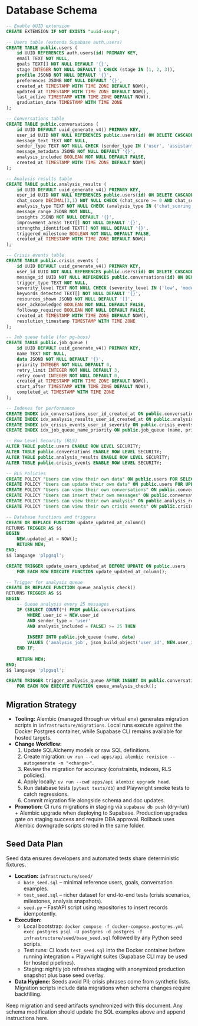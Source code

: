 # Database Schema

```sql
-- Enable UUID extension
CREATE EXTENSION IF NOT EXISTS "uuid-ossp";

-- Users table (extends Supabase auth.users)
CREATE TABLE public.users (
    id UUID REFERENCES auth.users(id) PRIMARY KEY,
    email TEXT NOT NULL,
    goals TEXT[] NOT NULL DEFAULT '{}',
    stage INTEGER NOT NULL DEFAULT 1 CHECK (stage IN (1, 2, 3)),
    profile JSONB NOT NULL DEFAULT '{}',
    preferences JSONB NOT NULL DEFAULT '{}',
    created_at TIMESTAMP WITH TIME ZONE DEFAULT NOW(),
    updated_at TIMESTAMP WITH TIME ZONE DEFAULT NOW(),
    last_active TIMESTAMP WITH TIME ZONE DEFAULT NOW(),
    graduation_date TIMESTAMP WITH TIME ZONE
);

-- Conversations table
CREATE TABLE public.conversations (
    id UUID DEFAULT uuid_generate_v4() PRIMARY KEY,
    user_id UUID NOT NULL REFERENCES public.users(id) ON DELETE CASCADE,
    message_text TEXT NOT NULL,
    sender_type TEXT NOT NULL CHECK (sender_type IN ('user', 'assistant')),
    message_metadata JSONB NOT NULL DEFAULT '{}',
    analysis_included BOOLEAN NOT NULL DEFAULT FALSE,
    created_at TIMESTAMP WITH TIME ZONE DEFAULT NOW()
);

-- Analysis results table
CREATE TABLE public.analysis_results (
    id UUID DEFAULT uuid_generate_v4() PRIMARY KEY,
    user_id UUID NOT NULL REFERENCES public.users(id) ON DELETE CASCADE,
    chat_score DECIMAL(3,1) NOT NULL CHECK (chat_score >= 0 AND chat_score <= 14),
    analysis_type TEXT NOT NULL CHECK (analysis_type IN ('chat_scoring', 'milestone_check', 'graduation_assessment', 'crisis_review')),
    message_range JSONB NOT NULL,
    insights JSONB NOT NULL DEFAULT '{}',
    improvement_areas TEXT[] NOT NULL DEFAULT '{}',
    strengths_identified TEXT[] NOT NULL DEFAULT '{}',
    triggered_milestone BOOLEAN NOT NULL DEFAULT FALSE,
    created_at TIMESTAMP WITH TIME ZONE DEFAULT NOW()
);

-- Crisis events table
CREATE TABLE public.crisis_events (
    id UUID DEFAULT uuid_generate_v4() PRIMARY KEY,
    user_id UUID NOT NULL REFERENCES public.users(id) ON DELETE CASCADE,
    message_id UUID NOT NULL REFERENCES public.conversations(id) ON DELETE CASCADE,
    trigger_type TEXT NOT NULL,
    severity_level TEXT NOT NULL CHECK (severity_level IN ('low', 'moderate', 'high', 'critical')),
    keywords_detected TEXT[] NOT NULL DEFAULT '{}',
    resources_shown JSONB NOT NULL DEFAULT '[]',
    user_acknowledged BOOLEAN NOT NULL DEFAULT FALSE,
    followup_required BOOLEAN NOT NULL DEFAULT FALSE,
    created_at TIMESTAMP WITH TIME ZONE DEFAULT NOW(),
    resolution_timestamp TIMESTAMP WITH TIME ZONE
);

-- Job queue table (for pg-boss)
CREATE TABLE public.job_queue (
    id UUID DEFAULT uuid_generate_v4() PRIMARY KEY,
    name TEXT NOT NULL,
    data JSONB NOT NULL DEFAULT '{}',
    priority INTEGER NOT NULL DEFAULT 0,
    retry_limit INTEGER NOT NULL DEFAULT 3,
    retry_count INTEGER NOT NULL DEFAULT 0,
    created_at TIMESTAMP WITH TIME ZONE DEFAULT NOW(),
    start_after TIMESTAMP WITH TIME ZONE DEFAULT NOW(),
    completed_at TIMESTAMP WITH TIME ZONE
);

-- Indexes for performance
CREATE INDEX idx_conversations_user_id_created_at ON public.conversations (user_id, created_at DESC);
CREATE INDEX idx_analysis_results_user_id_created_at ON public.analysis_results (user_id, created_at DESC);
CREATE INDEX idx_crisis_events_user_id_severity ON public.crisis_events (user_id, severity_level);
CREATE INDEX idx_job_queue_name_priority ON public.job_queue (name, priority DESC, created_at);

-- Row Level Security (RLS)
ALTER TABLE public.users ENABLE ROW LEVEL SECURITY;
ALTER TABLE public.conversations ENABLE ROW LEVEL SECURITY;
ALTER TABLE public.analysis_results ENABLE ROW LEVEL SECURITY;
ALTER TABLE public.crisis_events ENABLE ROW LEVEL SECURITY;

-- RLS Policies
CREATE POLICY "Users can view their own data" ON public.users FOR SELECT USING (auth.uid() = id);
CREATE POLICY "Users can update their own data" ON public.users FOR UPDATE USING (auth.uid() = id);
CREATE POLICY "Users can view their own conversations" ON public.conversations FOR SELECT USING (auth.uid() = user_id);
CREATE POLICY "Users can insert their own messages" ON public.conversations FOR INSERT WITH CHECK (auth.uid() = user_id);
CREATE POLICY "Users can view their own analysis" ON public.analysis_results FOR SELECT USING (auth.uid() = user_id);
CREATE POLICY "Users can view their own crisis events" ON public.crisis_events FOR SELECT USING (auth.uid() = user_id);

-- Database functions and triggers
CREATE OR REPLACE FUNCTION update_updated_at_column()
RETURNS TRIGGER AS $$
BEGIN
    NEW.updated_at = NOW();
    RETURN NEW;
END;
$$ language 'plpgsql';

CREATE TRIGGER update_users_updated_at BEFORE UPDATE ON public.users
    FOR EACH ROW EXECUTE FUNCTION update_updated_at_column();

-- Trigger for analysis queue
CREATE OR REPLACE FUNCTION queue_analysis_check()
RETURNS TRIGGER AS $$
BEGIN
    -- Queue analysis every 25 messages
    IF (SELECT COUNT(*) FROM public.conversations 
        WHERE user_id = NEW.user_id 
        AND sender_type = 'user' 
        AND analysis_included = FALSE) >= 25 THEN
        
        INSERT INTO public.job_queue (name, data)
        VALUES ('analysis_job', json_build_object('user_id', NEW.user_id));
    END IF;
    
    RETURN NEW;
END;
$$ language 'plpgsql';

CREATE TRIGGER trigger_analysis_queue AFTER INSERT ON public.conversations
    FOR EACH ROW EXECUTE FUNCTION queue_analysis_check();
```

## Migration Strategy

- **Tooling:** Alembic (managed through `uv` virtual env) generates migration
  scripts in `infrastructure/migrations`. Local runs execute against the Docker
  Postgres container, while Supabase CLI remains available for hosted targets.
- **Change Workflow:**
  1. Update SQLAlchemy models or raw SQL definitions.
  2. Create migration: `uv run --cwd apps/api alembic revision --autogenerate -m "<change>"`.
  3. Review the migration for accuracy (constraints, indexes, RLS policies).
  4. Apply locally: `uv run --cwd apps/api alembic upgrade head`.
  5. Run database tests (`pytest tests/db`) and Playwright smoke tests to catch
     regressions.
  6. Commit migration file alongside schema and doc updates.
- **Promotion:** CI runs migrations in staging via `supabase db push` (dry-run) +
  Alembic upgrade when deploying to Supabase. Production upgrades gate on staging
  success and require DBA approval. Rollback uses Alembic downgrade scripts stored
  in the same folder.

## Seed Data Plan

Seed data ensures developers and automated tests share deterministic fixtures.

- **Location:** `infrastructure/seed/`
  - `base_seed.sql` – minimal reference users, goals, conversation examples.
  - `test_seed.sql` – richer dataset for end-to-end tests (crisis scenarios,
    milestones, analysis snapshots).
  - `seed.py` – FastAPI script using repositories to insert records idempotently.
- **Execution:**
  - Local bootstrap: `docker compose -f docker-compose.postgres.yml exec postgres psql -U postgres -d postgres -f infrastructure/seed/base_seed.sql` followed by any Python seed scripts.
  - Test runs: CI loads `test_seed.sql` into the Docker container before running
    integration + Playwright suites (Supabase CLI may be used for hosted pipelines).
  - Staging: nightly job refreshes staging with anonymized production snapshot
    plus base seed overlay.
- **Data Hygiene:** Seeds avoid PII; crisis phrases come from synthetic lists.
  Migration scripts include data migrations when schema changes require
  backfilling.

Keep migration and seed artifacts synchronized with this document. Any schema
modification should update the SQL examples above and append instructions here.
